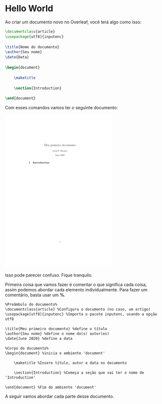 # Hello World

Ao criar um documento novo no Overleaf, você terá algo como isso:

``` tex
\documentclass{article}
\usepackage[utf8]{inputenc}

\title{Nome do documento}
\author{Seu nome}
\date{Data}

\begin{document}

    \maketitle

    \section{Introduction}

\end{document}
```

Com esses comandos vamos ter o seguinte documento:

![primeiro documento](./img/first-doc.png)

Isso pode parecer confuso. Fique tranquilo.

Primeira coisa que vamos fazer é comentar o que significa cada coisa, assim podemos abordar cada elemento individualmente.
Para fazer um comentário, basta usar um **%**.

``` TeX
%Preâmbulo do documento%
\documentclass{article} %Configura o documento (no caso, um artigo)
\usepackage[utf8]{inputenc} %Importa o pacote inputenc, usando a opção utf8

\title{Meu primeiro documento} %define o título
\author{Seu nome} %define o nome do(s) autor(es)
\date{June 2020} %define a data

%Corpo do documento%
\begin{document} %inicia o ambiente 'document'

    \maketitle %Insere título, autor e data no documento

    \section{Introduction} %Começa a seção que vai ter o nome de 'Introduction'

\end{document} %Fim do ambiente 'document'
```

A seguir vamos abordar cada parte desse documento.